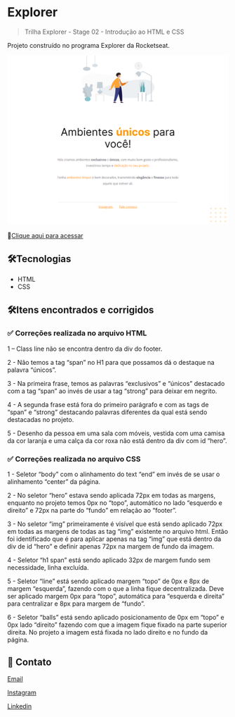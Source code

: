 # Explorer

> Trilha Explorer - Stage 02 - Introdução ao HTML e CSS

Projeto construído no programa Explorer da Rocketseat.

![preview](./.github/preview.png)

🔗[Clique aqui para acessar](https://elinardoamorim.github.io/desafio-stage2-projeto01)

## 🛠️Tecnologias

- HTML
- CSS

## 🛠️Itens encontrados e corrigidos

### ✅ Correções realizada no arquivo HTML
1 – Class line não se encontra dentro da div do footer. 

2 - Não temos a tag “span” no H1 para que possamos dá o destaque na palavra “únicos”.

3 - Na primeira frase, temos as palavras “exclusivos” e “únicos” destacado com a tag “span” ao invés de usar a tag “strong” para deixar em negrito.

4 - A segunda frase está fora do primeiro parágrafo e com as tags de “span” e “strong” destacando palavras diferentes da qual está sendo destacadas no projeto.

5 - Desenho da pessoa em uma sala com móveis, vestida com uma camisa da cor laranja e uma calça da cor roxa não está dentro da div com id “hero”.

### ✅ Correções realizada no arquivo CSS
1 - Seletor “body” com o alinhamento do text “end” em invés de se usar o alinhamento “center” da página.

2 - No seletor “hero” estava sendo aplicada 72px em todas as margens, enquanto no projeto temos 0px no “topo”, automático no lado “esquerdo e direito” e 72px na parte do “fundo” em relação ao “footer”.

3 - No seletor “img” primeiramente é visível que está sendo aplicado 72px em todas as margens de todas as tag “img” existente no arquivo html. Então foi identificado que é para aplicar apenas na tag “img” que está dentro da div de id “hero” e definir apenas 72px na margem de fundo da imagem.

4 - Seletor “h1 span” está sendo aplicado 32px de margem fundo sem necessidade, linha excluída.

5 - Seletor “line” está sendo aplicado margem “topo” de 0px e 8px de margem “esquerda”, fazendo com o que a linha fique decentralizada. Deve ser aplicado margem 0px para “topo”, automática para “esquerda e direita” para centralizar e 8px para margem de “fundo”.

6 - Seletor “balls” está sendo aplicado posicionamento de 0px em “topo” e 0px lado “direito” fazendo com que a imagem fique fixado na parte superior direita. No projeto a imagem está fixada no lado direito e no fundo da página.


## 💛 Contato

[Email](mailto:elinardoslva@gmail.com)

[Instagram](instagram.com/amorimelinardo)

[Linkedin](https://www.linkedin.com/in/elinardoamorim/)